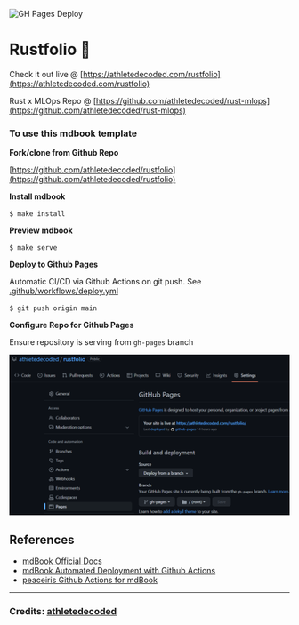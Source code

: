 ![GH Pages Deploy](https://github.com/athletedecoded/rustfolio/actions/workflows/deploy.yml/badge.svg)

# Rustfolio 🦀

Check it out live @ [https://athletedecoded.com/rustfolio](https://athletedecoded.com/rustfolio)

Rust x MLOps Repo @ [https://github.com/athletedecoded/rust-mlops](https://github.com/athletedecoded/rust-mlops)


### To use this mdbook template

**Fork/clone from Github Repo**

[https://github.com/athletedecoded/rustfolio](https://github.com/athletedecoded/rustfolio)

**Install mdbook**
```
$ make install
```

**Preview mdbook**
```
$ make serve
```

**Deploy to Github Pages**

Automatic CI/CD via Github Actions on git push. See [.github/workflows/deploy.yml](.github/workflows/deploy.yml)

```
$ git push origin main
```

**Configure Repo for Github Pages**

Ensure repository is serving from `gh-pages` branch

![image](./src/assets/pages.png)

## References

* [mdBook Official Docs](https://rust-lang.github.io/mdBook/)
* [mdBook Automated Deployment with Github Actions](https://github.com/rust-lang/mdBook/wiki/Automated-Deployment%3A-GitHub-Actions)
* [peaceiris Github Actions for mdBook](https://github.com/marketplace/actions/github-pages-action#%EF%B8%8F-mdbook-rust)

<hr>

### Credits: [athletedecoded](https://github.com/athletedecoded)